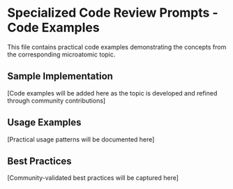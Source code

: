 # Specialized Code Review Prompts - Code Examples

This file contains practical code examples demonstrating the concepts from the corresponding microatomic topic.

## Sample Implementation

[Code examples will be added here as the topic is developed and refined through community contributions]

## Usage Examples

[Practical usage patterns will be documented here]

## Best Practices

[Community-validated best practices will be captured here]
